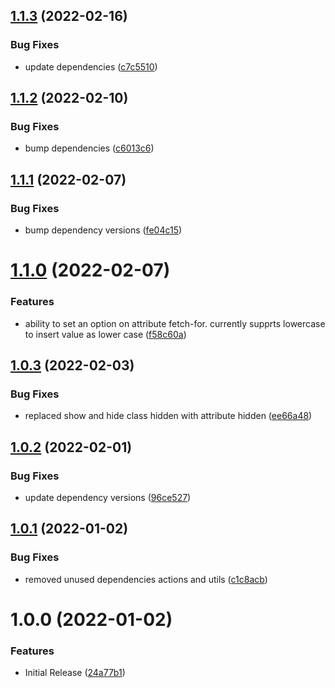 ## [1.1.3](https://github.com/CoCreate-app/CoCreate-render-json/compare/v1.1.2...v1.1.3) (2022-02-16)


### Bug Fixes

* update dependencies ([c7c5510](https://github.com/CoCreate-app/CoCreate-render-json/commit/c7c55107db3ab13577c0b86f767d40e4fc9b9046))

## [1.1.2](https://github.com/CoCreate-app/CoCreate-render-json/compare/v1.1.1...v1.1.2) (2022-02-10)


### Bug Fixes

* bump dependencies ([c6013c6](https://github.com/CoCreate-app/CoCreate-render-json/commit/c6013c6f055279b42750851cd12a7d29d4eb1b2d))

## [1.1.1](https://github.com/CoCreate-app/CoCreate-render-json/compare/v1.1.0...v1.1.1) (2022-02-07)


### Bug Fixes

* bump dependency versions ([fe04c15](https://github.com/CoCreate-app/CoCreate-render-json/commit/fe04c15fdf9a8f820af723bd4354f15a255f976e))

# [1.1.0](https://github.com/CoCreate-app/CoCreate-render-json/compare/v1.0.3...v1.1.0) (2022-02-07)


### Features

* ability to set an option on attribute fetch-for. currently supprts lowercase to insert value as lower case ([f58c60a](https://github.com/CoCreate-app/CoCreate-render-json/commit/f58c60ad309725352eb7552c90630ce3a2563217))

## [1.0.3](https://github.com/CoCreate-app/CoCreate-render-json/compare/v1.0.2...v1.0.3) (2022-02-03)


### Bug Fixes

* replaced show and hide class hidden with attribute hidden ([ee66a48](https://github.com/CoCreate-app/CoCreate-render-json/commit/ee66a487c67fd1a010f9faecd39becae7557dd91))

## [1.0.2](https://github.com/CoCreate-app/CoCreate-render-json/compare/v1.0.1...v1.0.2) (2022-02-01)


### Bug Fixes

* update dependency versions ([96ce527](https://github.com/CoCreate-app/CoCreate-render-json/commit/96ce527467096fa0cccb2f339cc64ee3fbef244b))

## [1.0.1](https://github.com/CoCreate-app/CoCreate-render-json/compare/v1.0.0...v1.0.1) (2022-01-02)


### Bug Fixes

* removed unused dependencies actions and utils ([c1c8acb](https://github.com/CoCreate-app/CoCreate-render-json/commit/c1c8acb5e53c7cb91ffe68a50c1b1b47e25b166b))

# 1.0.0 (2022-01-02)


### Features

* Initial Release ([24a77b1](https://github.com/CoCreate-app/CoCreate-render-json/commit/24a77b1173079dd2ed0c2451d9e2c72144c911b8))

